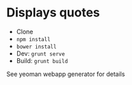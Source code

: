# Displays quotes

* Clone
* ```npm install```
* ```bower install```
* Dev: ```grunt serve```
* Build: ```grunt build```

See yeoman webapp generator for details
